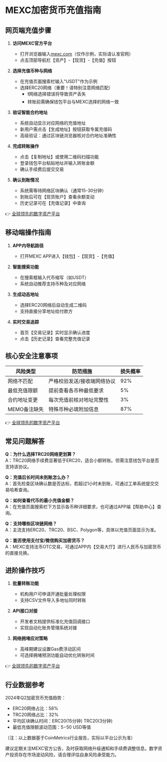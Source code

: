 # MEXC加密货币充值指南

## 网页端充值步骤

1. **访问MEXC官方平台**
   - 打开浏览器输入[mexc.com](https://bit.ly/okx_welcome)（仅作示例，实际请认准官网）
   - 点击顶部导航栏【资产】-【现货】-【充值】按钮

2. **选择充值币种与网络**
   - 在充值页面搜索栏输入"USDT"作为示例
   - 选择ERC20网络（重要！请特别注意网络匹配）
     - ❗️网络选择错误将导致资产丢失
     - 转账前需确保钱包平台与MEXC选择的网络一致

3. **验证智能合约地址**
   - 系统自动显示对应网络的充值地址
   - 新用户需点击【生成地址】按钮获取专属充值码
   - 高级验证：通过区块链浏览器核对合约地址准确性

4. **完成转账操作**
   - 点击【复制地址】或使用二维码扫描功能
   - 登录钱包平台粘贴地址并输入转账金额
   - 确认手续费后提交交易

5. **确认到账情况**
   - 系统需等待网络区块确认（通常15-30分钟）
   - 到账后可在【现货账户】查看余额变动
   - 历史记录可在【充值记录】中查询

👉 [全球领先的数字资产平台](https://bit.ly/okx_welcome)

## 移动端操作指南

1. **APP内导航路径**
   - 打开MEXC APP进入【钱包】-【现货】-【充值】

2. **智能搜索功能**
   - 在搜索框输入代币缩写（如USDT）
   - 系统自动推荐支持币种及对应网络

3. **生成动态地址**
   - 选择ERC20网络后自动生成二维码
   - 支持直接分享地址给付款方

4. **实时交易追踪**
   - 首页【交易记录】实时显示确认进度
   - 点击【历史记录】查看完整充值记录

## 核心安全注意事项

| 风险类型       | 防范措施                          | 损失概率 |
|----------------|-----------------------------------|----------|
| 网络不匹配      | 严格校验发送/接收端网络协议        | 92%      |
| 最低充值限额    | 提前查看各币种最低要求            | 5%       |
| 合约地址变更    | 每次充值前核对地址完整性          | 3%       |
| MEMO备注缺失    | 特殊币种必填附加信息              | 87%      |

👉 [全球领先的数字资产平台](https://bit.ly/okx_welcome)

## 常见问题解答

**Q：为什么选择TRC20网络更划算？**  
A：TRC20网络手续费显著低于ERC20，适合小额转账。但需注意钱包平台是否支持该协议。

**Q：充值后长时间未到账怎么办？**  
A：首先检查区块确认数是否达标，若超过1小时未到账，可通过工单系统提交交易哈希查询。

**Q：如何查看代币的最小充值金额？**  
A：在充值页面搜索栏下方显示各币种详细要求，也可通过APP端【帮助中心】查询。

**Q：支持哪些区块链网络？**  
A：主流支持ERC20、TRC20、BSC、Polygon等，具体以充值页面显示为准。

**Q：能否使用支付宝/微信购买加密货币？**  
A：MEXC支持法币OTC交易，可通过APP内【交易大厅】进行人民币与加密货币的直接兑换。

## 进阶操作技巧

1. **批量转账功能**
   - 机构用户可申请开通批量处理权限
   - 支持CSV文件导入多地址同时转账

2. **API接口对接**
   - 开发者文档提供标准化充值回调接口
   - 实现自动化账务管理系统对接

3. **网络拥堵应对策略**
   - 高峰期建议设置Gas费浮动区间
   - 可选择拥堵预测功能自动优化转账时间

👉 [全球领先的数字资产平台](https://bit.ly/okx_welcome)

## 行业数据参考

2024年Q2加密货币充值趋势：
- ERC20网络占比：58%
- TRC20网络占比：32%
- 平均区块确认时间：ERC20(15分钟) TRC20(3分钟)
- 最低充值限额波动范围：$5-$50 USD等值

（注：以上数据基于CoinMetrics行业报告，实际以平台公示为准）

建议定期关注MEXC官方公告，及时获取网络升级通知和手续费调整信息。数字资产投资存在市场波动风险，请合理评估自身风险承受能力。
